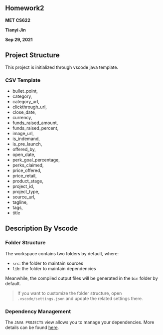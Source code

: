 ## Homework2
**MET CS622**

**Tianyi Jin**

**Sep 29, 2021**

## Project Structure

This project is initialized through vscode java template.

### CSV Template
- bullet_point,
- category,
- category_url,
- clickthrough_url,
- close_date,
- currency,
- funds_raised_amount,
- funds_raised_percent,
- image_url,
- is_indemand,
- is_pre_launch,
- offered_by,
- open_date,
- perk_goal_percentage,
- perks_claimed,
- price_offered,
- price_retail,
- product_stage,
- project_id,
- project_type,
- source_url,
- tagline,
- tags,
- title

## Description By Vscode

### Folder Structure

The workspace contains two folders by default, where:

- `src`: the folder to maintain sources
- `lib`: the folder to maintain dependencies

Meanwhile, the compiled output files will be generated in the `bin` folder by default.

> If you want to customize the folder structure, open `.vscode/settings.json` and update the related settings there.

### Dependency Management

The `JAVA PROJECTS` view allows you to manage your dependencies. More details can be found [here](https://github.com/microsoft/vscode-java-dependency#manage-dependencies).
